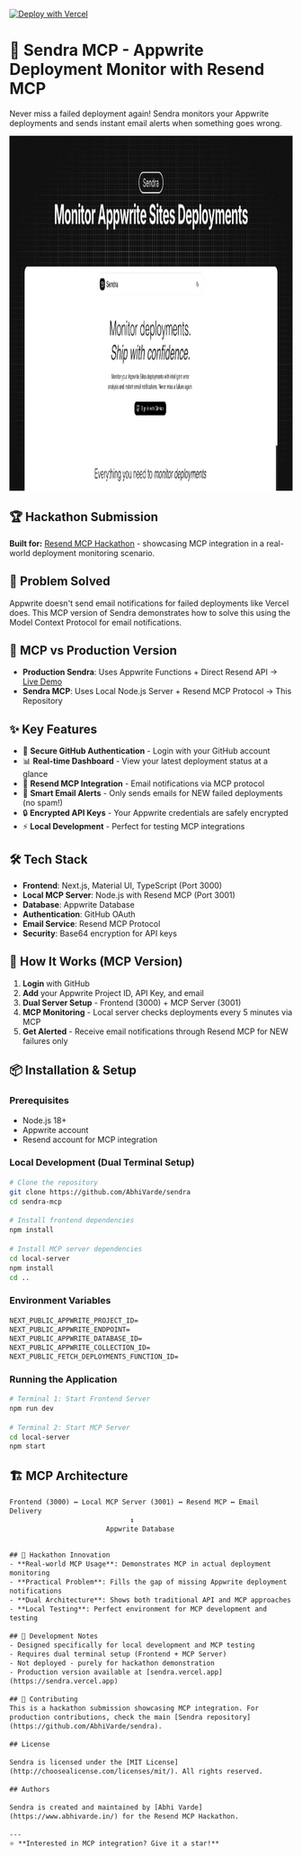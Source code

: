 [![Deploy with Vercel](https://vercel.com/button)](https://vercel.com/new/clone?repository-url=https://github.com/AbhiVarde/abhivarde.in)

# 🚀 Sendra MCP - Appwrite Deployment Monitor with Resend MCP

Never miss a failed deployment again! Sendra monitors your Appwrite deployments and sends instant email alerts when something goes wrong.

<img width="1200" height="630" alt="og-image" src="./public/og-image.png" />

## 🏆 Hackathon Submission
**Built for:** [Resend MCP Hackathon](https://resend.com/blog/resend-mcp-hackathon) - showcasing MCP integration in a real-world deployment monitoring scenario.

## 🎯 Problem Solved
Appwrite doesn't send email notifications for failed deployments like Vercel does. This MCP version of Sendra demonstrates how to solve this using the Model Context Protocol for email notifications.

## 🔄 MCP vs Production Version
- **Production Sendra**: Uses Appwrite Functions + Direct Resend API → [Live Demo](https://sendra.vercel.app)
- **Sendra MCP**: Uses Local Node.js Server + Resend MCP Protocol → This Repository

## ✨ Key Features
- 🔐 **Secure GitHub Authentication** - Login with your GitHub account
- 📊 **Real-time Dashboard** - View your latest deployment status at a glance
- 🤖 **Resend MCP Integration** - Email notifications via MCP protocol
- 📧 **Smart Email Alerts** - Only sends emails for NEW failed deployments (no spam!)
- 🔒 **Encrypted API Keys** - Your Appwrite credentials are safely encrypted
- ⚡ **Local Development** - Perfect for testing MCP integrations

## 🛠️ Tech Stack
- **Frontend**: Next.js, Material UI, TypeScript (Port 3000)
- **Local MCP Server**: Node.js with Resend MCP (Port 3001)
- **Database**: Appwrite Database
- **Authentication**: GitHub OAuth
- **Email Service**: Resend MCP Protocol
- **Security**: Base64 encryption for API keys

## 🚀 How It Works (MCP Version)
1. **Login** with GitHub
2. **Add** your Appwrite Project ID, API Key, and email
3. **Dual Server Setup** - Frontend (3000) + MCP Server (3001)
4. **MCP Monitoring** - Local server checks deployments every 5 minutes via MCP
5. **Get Alerted** - Receive email notifications through Resend MCP for NEW failures only

## 📦 Installation & Setup

### Prerequisites
- Node.js 18+
- Appwrite account
- Resend account for MCP integration

### Local Development (Dual Terminal Setup)
```bash
# Clone the repository
git clone https://github.com/AbhiVarde/sendra
cd sendra-mcp

# Install frontend dependencies
npm install

# Install MCP server dependencies
cd local-server
npm install
cd ..
```

### Environment Variables
```env
NEXT_PUBLIC_APPWRITE_PROJECT_ID=
NEXT_PUBLIC_APPWRITE_ENDPOINT=
NEXT_PUBLIC_APPWRITE_DATABASE_ID=
NEXT_PUBLIC_APPWRITE_COLLECTION_ID=
NEXT_PUBLIC_FETCH_DEPLOYMENTS_FUNCTION_ID=
```

### Running the Application
```bash
# Terminal 1: Start Frontend Server
npm run dev

# Terminal 2: Start MCP Server
cd local-server
npm start
```

## 🏗️ MCP Architecture
```
Frontend (3000) ↔ Local MCP Server (3001) ↔ Resend MCP ↔ Email Delivery
                              ↕
                        Appwrite Database
```


```

## 🎯 Hackathon Innovation
- **Real-world MCP Usage**: Demonstrates MCP in actual deployment monitoring
- **Practical Problem**: Fills the gap of missing Appwrite deployment notifications
- **Dual Architecture**: Shows both traditional API and MCP approaches
- **Local Testing**: Perfect environment for MCP development and testing

## 🚧 Development Notes
- Designed specifically for local development and MCP testing
- Requires dual terminal setup (Frontend + MCP Server)
- Not deployed - purely for hackathon demonstration
- Production version available at [sendra.vercel.app](https://sendra.vercel.app)

## 🤝 Contributing
This is a hackathon submission showcasing MCP integration. For production contributions, check the main [Sendra repository](https://github.com/AbhiVarde/sendra).

## License

Sendra is licensed under the [MIT License](http://choosealicense.com/licenses/mit/). All rights reserved.

## Authors

Sendra is created and maintained by [Abhi Varde](https://www.abhivarde.in/) for the Resend MCP Hackathon.

---
⭐ **Interested in MCP integration? Give it a star!**